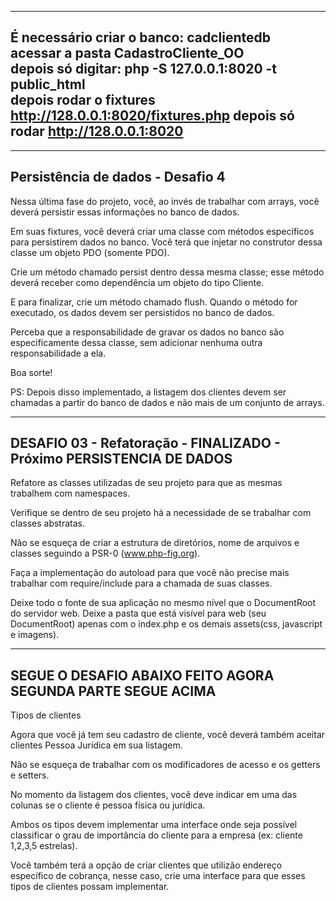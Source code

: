 --------------------------------
É necessário criar o banco: cadclientedb<br>
acessar a pasta CadastroCliente_OO<br> 
depois só digitar: php -S 127.0.0.1:8020 -t public_html<br>
depois rodar o fixtures http://128.0.0.1:8020/fixtures.php
depois só rodar http://128.0.0.1:8020
---------------------------------

--------------------------------
Persistência de dados - Desafio 4
--------------------------------

Nessa última fase do projeto, você, ao invés de trabalhar com arrays, você deverá persistir essas informações no banco de dados.

Em suas fixtures, você deverá criar uma classe com métodos específicos para persistirem dados no banco. Você terá que injetar no construtor dessa classe um objeto PDO (somente PDO).

Crie um método chamado persist dentro dessa mesma classe; esse método deverá receber como dependência um objeto do tipo Cliente.

E para finalizar, crie um método chamado flush. Quando o método for executado, os dados devem ser persistidos no banco de dados.

Perceba que a responsabilidade de gravar os dados no banco são especificamente dessa classe, sem adicionar nenhuma outra responsabilidade a ela.

Boa sorte!

PS: Depois disso implementado, a listagem dos clientes devem ser chamadas a partir do banco de dados e não mais de um conjunto de arrays.

-------------------------------------------
DESAFIO 03 - Refatoração - FINALIZADO - Próximo PERSISTENCIA DE DADOS<br>
--------------------------------------------
Refatore as classes utilizadas de seu projeto para que as mesmas trabalhem com namespaces.

Verifique se dentro de seu projeto há a necessidade de se trabalhar com classes abstratas.

Não se esqueça de criar a estrutura de diretórios, nome de arquivos e classes seguindo a PSR-0 (www.php-fig.org).

Faça a implementação do autoload para que você não precise mais trabalhar com require/include para a chamada de suas classes.

Deixe todo o fonte de sua aplicação no mesmo nível que o DocumentRoot do servidor web. Deixe a pasta que está visível para web (seu DocumentRoot) apenas com o index.php e os demais assets(css, javascript e imagens).



-----------------------------------------------------------------------
SEGUE O DESAFIO ABAIXO FEITO AGORA SEGUNDA PARTE SEGUE ACIMA
----------------------------------------------------------------------
Tipos de clientes

Agora que você já tem seu cadastro de cliente, você deverá também aceitar clientes Pessoa Jurídica em sua listagem.

Não se esqueça de trabalhar com os modificadores de acesso e os getters e setters.

No momento da listagem dos clientes, você deve indicar em uma das colunas se o cliente é pessoa física ou jurídica.

Ambos os tipos devem implementar uma interface onde seja possível classificar o grau de importância do cliente para a empresa (ex: cliente 1,2,3,5 estrelas).

Você também terá a opção de criar clientes que utilizão endereço específico de cobrança, nesse caso, crie uma interface para que esses tipos de clientes possam implementar.
